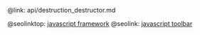 @link: api/destruction_destructor.md

@seolinktop: [javascript framework](https://webix.com)
@seolink: [javascript toolbar](https://webix.com/widget/toolbar/)